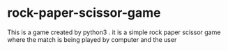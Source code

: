 # rock-paper-scissor-game
This is a game created by python3 . it is a simple rock paper scissor game where the match is being played by computer and the user
